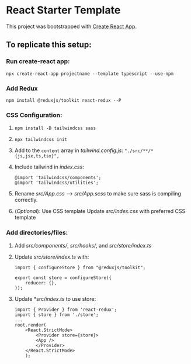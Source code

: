# React Starter Template

This project was bootstrapped with [Create React App](https://github.com/facebook/create-react-app).

## To replicate this setup:

### Run create-react app: 
`npx create-react-app projectname --template typescript --use-npm`

### Add Redux
`npm install @reduxjs/toolkit react-redux --P`

### CSS Configuration:

1. `npm install -D tailwindcss sass`
2. `npx tailwindcss init`
3. Add to the `content` array in *tailwind.config.js*: `"./src/**/*{js,jsx,ts,tsx}",`

4. Include tailwind in *index.css*:

    ```@import 'tailwindcss/base';
    @import 'tailwindcss/components';
    @import 'tailwindcss/utilities';
    ```

5. Rename *src/App.css* --> *src/App.scss* to make sure sass is compiling correctly.

6. (*Optional*): Use CSS template
Update *src/index.css* with preferred CSS template

### Add directories/files:
1. Add *src/components/*, *src/hooks/*, and *src/store/index.ts*

2. Update *src/store/index.ts* with:

    ```
    import { configureStore } from "@reduxjs/toolkit";

    export const store = configureStore({
        reducer: {},
    });
    ```
    
3. Update *src/*index.ts* to use store:

    ```
    import { Provider } from 'react-redux';
    import { store } from './store';
    ...
    root.render(
        <React.StrictMode>
            <Provider store={store}>
            <App />
            </Provider>
        </React.StrictMode>
        );
    ```

